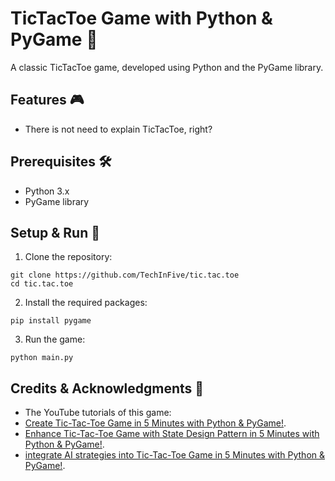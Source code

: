 # TicTacToe Game with Python & PyGame 🐍

A classic TicTacToe game, developed using Python and the PyGame library. 

## Features 🎮

- There is not need to explain TicTacToe, right?

## Prerequisites 🛠

- Python 3.x
- PyGame library

## Setup & Run 🚀

1. Clone the repository:
```
git clone https://github.com/TechInFive/tic.tac.toe
cd tic.tac.toe
```

2. Install the required packages:
```
pip install pygame
```

3. Run the game:
```
python main.py
```

## Credits & Acknowledgments 👏

- The YouTube tutorials of this game:
- [Create Tic-Tac-Toe Game in 5 Minutes with Python & PyGame!](https://youtu.be/0ezzs9hYxd0).
- [Enhance Tic-Tac-Toe Game with State Design Pattern in 5 Minutes with Python & PyGame!](https://youtu.be/EPm3eykqxLU).
- [integrate AI strategies into Tic-Tac-Toe Game in 5 Minutes with Python & PyGame!](https://youtu.be/ExRVgGV3e1Y).
 


